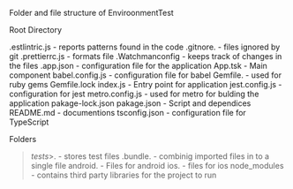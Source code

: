 Folder and file structure of EnviroonmentTest

Root Directory

.estlintric.js - reports patterns found in the code
.gitnore. -  files ignored by git
.prettierrc.js - formats file
.Watchmanconfig - keeps track of changes in the files
.app.json - configuration file for the application
App.tsk - Main component
babel.config.js - configuration file for babel
Gemfile.  - used for ruby gems
Gemfile.lock
index.js - Entry point for application
jest.config.js - configuration for jest
metro.config.js - used for metro for bulding the application
pakage-lock.json
pakage.json -  Script and dependices 
README.md    - documentions
tsconfig.json - configuration file for TypeScript


Folders
>_tests_>. - stores test files
> .bundle.  - combinig imported files in to a single file
> android. - Files for android
>ios.  - files for ios
> node_modules - contains third party libraries for the project to run
